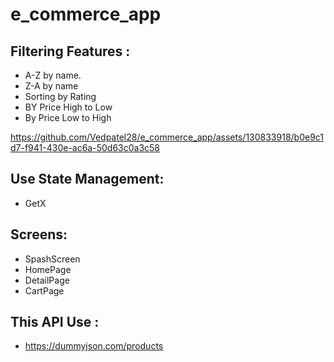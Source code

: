 # e_commerce_app

## Filtering Features :

 - A-Z by name.
 - Z-A by name
 - Sorting by Rating
 - BY Price High to Low
 - By Price Low to High

https://github.com/Vedpatel28/e_commerce_app/assets/130833918/b0e9c1d7-f941-430e-ac6a-50d63c0a3c58

## Use State Management: 
 - GetX

## Screens:
 - SpashScreen
 - HomePage
 - DetailPage
 - CartPage

## This API Use : 
 - https://dummyjson.com/products
